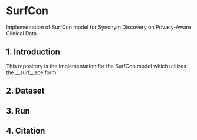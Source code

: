 # SurfCon
Implementation of SurfCon model for Synonym Discovery on Privacy-Aware Clinical Data

## 1. Introduction
This repository is the implementation for the SurfCon model which utilizes the __surf__ace form 

## 2. Dataset

## 3. Run

## 4. Citation
